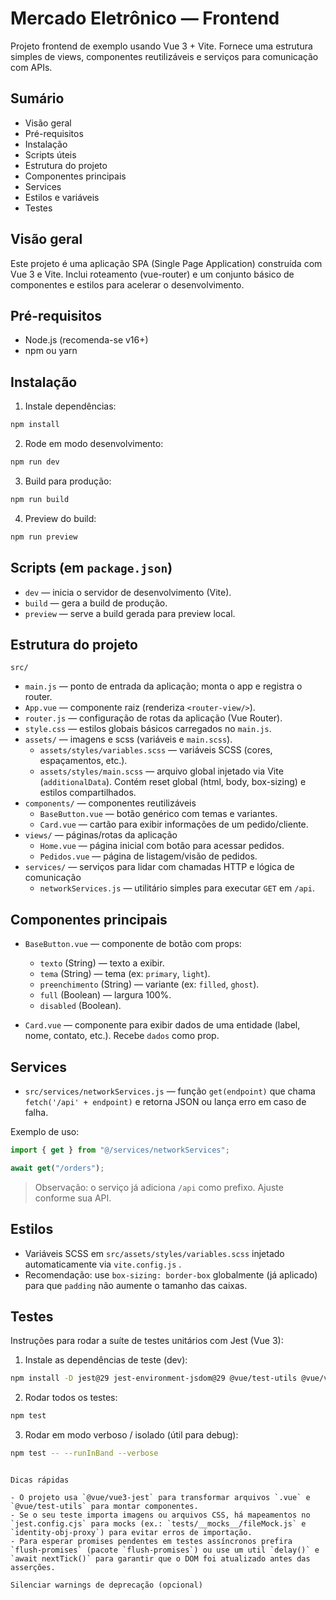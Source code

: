 # Mercado Eletrônico — Frontend

Projeto frontend de exemplo usando Vue 3 + Vite. Fornece uma estrutura simples de views, componentes reutilizáveis e serviços para comunicação com APIs.

## Sumário

- Visão geral
- Pré-requisitos
- Instalação
- Scripts úteis
- Estrutura do projeto
- Componentes principais
- Services
- Estilos e variáveis
- Testes

## Visão geral

Este projeto é uma aplicação SPA (Single Page Application) construída com Vue 3 e Vite. Inclui roteamento (vue-router) e um conjunto básico de componentes e estilos para acelerar o desenvolvimento.

## Pré-requisitos

- Node.js (recomenda-se v16+)
- npm ou yarn

## Instalação

1. Instale dependências:

```bash
npm install
```

2. Rode em modo desenvolvimento:

```bash
npm run dev
```

3. Build para produção:

```bash
npm run build
```

4. Preview do build:

```bash
npm run preview
```

## Scripts (em `package.json`)

- `dev` — inicia o servidor de desenvolvimento (Vite).
- `build` — gera a build de produção.
- `preview` — serve a build gerada para preview local.

## Estrutura do projeto

`src/`

- `main.js` — ponto de entrada da aplicação; monta o app e registra o router.
- `App.vue` — componente raiz (renderiza `<router-view/>`).
- `router.js` — configuração de rotas da aplicação (Vue Router).
- `style.css` — estilos globais básicos carregados no `main.js`.
- `assets/` — imagens e scss (variáveis e `main.scss`).
  - `assets/styles/variables.scss` — variáveis SCSS (cores, espaçamentos, etc.).
  - `assets/styles/main.scss` — arquivo global injetado via Vite (`additionalData`). Contém reset global (html, body, box-sizing) e estilos compartilhados.
- `components/` — componentes reutilizáveis
  - `BaseButton.vue` — botão genérico com temas e variantes.
  - `Card.vue` — cartão para exibir informações de um pedido/cliente.
- `views/` — páginas/rotas da aplicação
  - `Home.vue` — página inicial com botão para acessar pedidos.
  - `Pedidos.vue` — página de listagem/visão de pedidos.
- `services/` — serviços para lidar com chamadas HTTP e lógica de comunicação
  - `networkServices.js` — utilitário simples para executar `GET` em `/api`.

## Componentes principais

- `BaseButton.vue` — componente de botão com props:

  - `texto` (String) — texto a exibir.
  - `tema` (String) — tema (ex: `primary`, `light`).
  - `preenchimento` (String) — variante (ex: `filled`, `ghost`).
  - `full` (Boolean) — largura 100%.
  - `disabled` (Boolean).

- `Card.vue` — componente para exibir dados de uma entidade (label, nome, contato, etc.). Recebe `dados` como prop.

## Services

- `src/services/networkServices.js` — função `get(endpoint)` que chama `fetch('/api' + endpoint)` e retorna JSON ou lança erro em caso de falha.

Exemplo de uso:

```js
import { get } from "@/services/networkServices";

await get("/orders");
```

> Observação: o serviço já adiciona `/api` como prefixo. Ajuste conforme sua API.

## Estilos

- Variáveis SCSS em `src/assets/styles/variables.scss` injetado automaticamente via `vite.config.js` .
- Recomendação: use `box-sizing: border-box` globalmente (já aplicado) para que `padding` não aumente o tamanho das caixas.

## Testes

Instruções para rodar a suíte de testes unitários com Jest (Vue 3):

1. Instale as dependências de teste (dev):

```bash
npm install -D jest@29 jest-environment-jsdom@29 @vue/test-utils @vue/vue3-jest babel-jest @babel/preset-env
```

2. Rodar todos os testes:

```bash
npm test
```

3. Rodar em modo verboso / isolado (útil para debug):

```bash
npm test -- --runInBand --verbose
```

```

Dicas rápidas

- O projeto usa `@vue/vue3-jest` para transformar arquivos `.vue` e `@vue/test-utils` para montar componentes.
- Se o seu teste importa imagens ou arquivos CSS, há mapeamentos no `jest.config.cjs` para mocks (ex.: `tests/__mocks__/fileMock.js` e `identity-obj-proxy`) para evitar erros de importação.
- Para esperar promises pendentes em testes assíncronos prefira `flush-promises` (pacote `flush-promises`) ou use um util `delay()` e `await nextTick()` para garantir que o DOM foi atualizado antes das asserções.

Silenciar warnings de deprecação (opcional)

```
